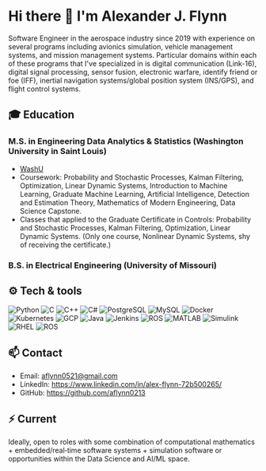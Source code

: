 # Hi there 👋 I'm Alexander J. Flynn

Software Engineer in the aerospace industry since 2019 with experience on several programs including avionics simulation, vehicle management systems, and mission management systems.  Particular domains within each of these programs that I've specialized in is digital communication (Link-16), digital signal processing, sensor fusion, electronic warfare, identify friend or foe (IFF), inertial navigation systems/global position system (INS/GPS), and flight control systems.

## 🎓 Education
### M.S. in Engineering Data Analytics & Statistics (Washington University in Saint Louis) 
- [WashU](https://www.usnews.com/best-colleges/washington-university-in-st-louis-2520)
- Coursework: Probability and Stochastic Processes, Kalman Filtering, Optimization, Linear Dynamic Systems, Introduction to Machine Learning, Graduate Machine Learning, Artificial Intelligence, Detection and Estimation Theory, Mathematics of Modern Engineering, Data Science Capstone.
- Classes that applied to the Graduate Certificate in Controls: Probability and Stochastic Processes, Kalman Filtering, Optimization, Linear Dynamic Systems.  (Only one course, Nonlinear Dynamic Systems, shy of receiving the certificate.)

### B.S. in Electrical Engineering (University of Missouri)
 

## ⚙️ Tech & tools

![Python](https://img.shields.io/badge/-Python-3776AB?logo=python&logoColor=white&style=for-the-badge)
![C](https://img.shields.io/badge/-C-00599C?logo=c&logoColor=white&style=for-the-badge)
![C++](https://img.shields.io/badge/-C%2B%2B-00599C?logo=c%2B%2B&logoColor=white&style=for-the-badge)
![C#](https://img.shields.io/badge/-C%23-239120?logo=c-sharp&logoColor=white&style=for-the-badge)
![PostgreSQL](https://img.shields.io/badge/-PostgreSQL-336791?logo=postgresql&logoColor=white&style=for-the-badge)
![MySQL](https://img.shields.io/badge/-MySQL-4479A1?logo=mysql&logoColor=white&style=for-the-badge)
![Docker](https://img.shields.io/badge/-Docker-2496ED?logo=docker&logoColor=white&style=for-the-badge)
![Kubernetes](https://img.shields.io/badge/-Kubernetes-326CE5?logo=kubernetes&logoColor=white&style=for-the-badge)
![GCP](https://img.shields.io/badge/-GCP-F53803?logo=googlecloud&logoColor=white&style=for-the-badge)
![Java](https://img.shields.io/badge/-Java-007396?logo=java&logoColor=white&style=for-the-badge)
![Jenkins](https://img.shields.io/badge/-Jenkins-DAA520?logo=jenkins&logoColor=white&style=for-the-badge)
![ROS](https://img.shields.io/badge/-ROS-CC0000?logo=ros&logoColor=white&style=for-the-badge)
![MATLAB](https://img.shields.io/badge/-MATLAB-0076A8?logo=mathworks&logoColor=white&style=for-the-badge)
![Simulink](https://img.shields.io/badge/-Simulink-0f4c81?style=for-the-badge)
![RHEL](https://img.shields.io/badge/-RHEL-cc0000?logo=redhat&logoColor=white&style=for-the-badge)
![ROS](https://img.shields.io/badge/-ROS-CC0000?logo=ros&logoColor=white&style=for-the-badge)



## 📫 Contact
- Email: aflynn0521@gmail.com  
- LinkedIn: https://www.linkedin.com/in/alex-flynn-72b500265/  
- GitHub: https://github.com/aflynn0213

## ⚡ Current
Ideally, open to roles with some combination of computational mathematics + embedded/real‑time software systems + simulation software or opportunities within the Data Science and AI/ML space.


<!-- Optional: GitHub stats / languages -->
<!-- Example: ![Top Langs](https://github-readme-stats.vercel.app/api/top-langs/?username=aflynn0213&layout=compact) -->
